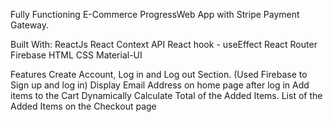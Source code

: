 Fully Functioning E-Commerce ProgressWeb App with Stripe Payment Gateway.

Built With:
ReactJs
React Context API
React hook - useEffect
React Router
Firebase
HTML
CSS
Material-UI

Features
Create Account, Log in and Log out Section. (Used Firebase to Sign up and log in)
Display Email Address on home page after log in
Add items to the Cart
Dynamically Calculate Total of the Added Items.
List of the Added Items on the Checkout page
